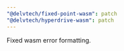```yaml
---
"@delvtech/fixed-point-wasm": patch
"@delvtech/hyperdrive-wasm": patch
---
```


Fixed wasm error formatting.
